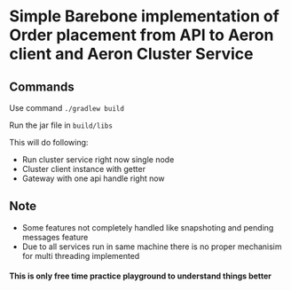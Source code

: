 # Simple Barebone implementation of Order placement from API to Aeron client and Aeron Cluster Service

## Commands

Use command `./gradlew build`

Run the jar file in `build/libs`

This will do following:

- Run cluster service right now single node
- Cluster client instance with getter
- Gateway with one api handle right now

## Note

- Some features not completely handled like snapshoting and pending messages feature
- Due to all services run in same machine there is no proper mechanisim for multi threading implemented

#### This is only free time practice playground to understand things better
